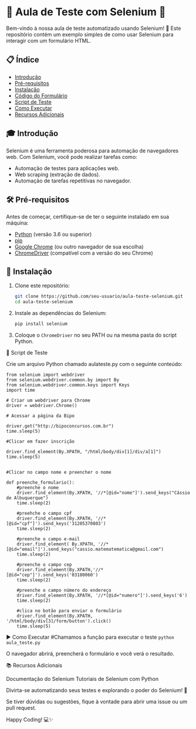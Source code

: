 
# 🌟 Aula de Teste com Selenium 🌟

Bem-vindo à nossa aula de teste automatizado usando Selenium! 🚀 
Este repositório contém um exemplo simples de como usar Selenium para interagir com um formulário HTML.

## 📋 Índice

- [Introdução](#🎓-introdução)
- [Pré-requisitos](#🛠-pré-requisitos)
- [Instalação](#🚀-instalação)
- [Código do Formulário](#📝-código-do-formulário)
- [Script de Teste](#🧪-script-de-teste)
- [Como Executar](#▶️-como-executar)
- [Recursos Adicionais](#📚-recursos-adicionais)


## 🎓 Introdução

Selenium é uma ferramenta poderosa para automação de navegadores web. Com Selenium, você pode realizar tarefas como:

- Automação de testes para aplicações web.
- Web scraping (extração de dados).
- Automação de tarefas repetitivas no navegador.


## 🛠 Pré-requisitos

Antes de começar, certifique-se de ter o seguinte instalado em sua máquina:

- [Python](https://www.python.org/) (versão 3.6 ou superior)
- [pip](https://pip.pypa.io/en/stable/installation/)
- [Google Chrome](https://www.google.com/chrome/) (ou outro navegador de sua escolha)
- [ChromeDriver](https://sites.google.com/a/chromium.org/chromedriver/downloads) (compatível com a versão do seu Chrome)


## 🚀 Instalação

1. Clone este repositório:

    ```bash
    git clone https://github.com/seu-usuario/aula-teste-selenium.git
    cd aula-teste-selenium
    ```

2. Instale as dependências do Selenium:

    ```bash
    pip install selenium
    ```

3. Coloque o `ChromeDriver` no seu PATH ou na mesma pasta do script Python.
  
🧪 Script de Teste

Crie um arquivo Python chamado aulateste.py com o seguinte conteúdo:

```
from selenium import webdriver
from selenium.webdriver.common.by import By
from selenium.webdriver.common.keys import Keys
import time

# Criar um webdriver para Chrome
driver = webdriver.Chrome()

# Acessar a página da Bipo

driver.get("http://bipoconcursos.com.br")
time.sleep(5)

#Clicar em fazer inscrição

driver.find_element(By.XPATH, "/html/body/div[1]/div/a[1]")
time.sleep(5)


#Clicar no campo nome e preencher o nome

def preenche_formulario():
    #preenche o nome
    driver.find_element(By.XPATH, '//*[@id="nome"]').send_keys("Cássio de Albuquerque")
    time.sleep(2)

    #preehche o campo cpf
    driver.find_element(By.XPATH, '//*[@id="cpf"]').send_keys('31205370803')
    time.sleep(2)

    #preenche o campo e-mail
    driver.find_element( By.XPATH, '//*[@id="email"]').send_keys("cassio.matematematica@gmail.com")
    time.sleep(2)
    
    #preenche o campo cep
    driver.find_element(By.XPATH,'//*[@id="cep"]').send_keys('03180060')
    time.sleep(2)

    #preenche o campo número do endereço
    driver.find_element(By.XPATH, '//*[@id="numero"]').send_keys('6')
    time.sleep(2)

    #clica no botão para enviar o formulário
    driver.find_element(By.XPATH, '/html/body/div[3]/form/button').click()
    time.sleep(5)
```

▶️ Como Executar
  #Chamamos a função para executar o teste
  ```python aula_teste.py```

O navegador abrirá, preencherá o formulário e você verá o resultado.

📚 Recursos Adicionais

Documentação do Selenium
Tutoriais de Selenium com Python

Divirta-se automatizando seus testes e explorando o poder do Selenium! 🚀

Se tiver dúvidas ou sugestões, fique à vontade para abrir uma issue ou um pull request.

Happy Coding! 💻✨





